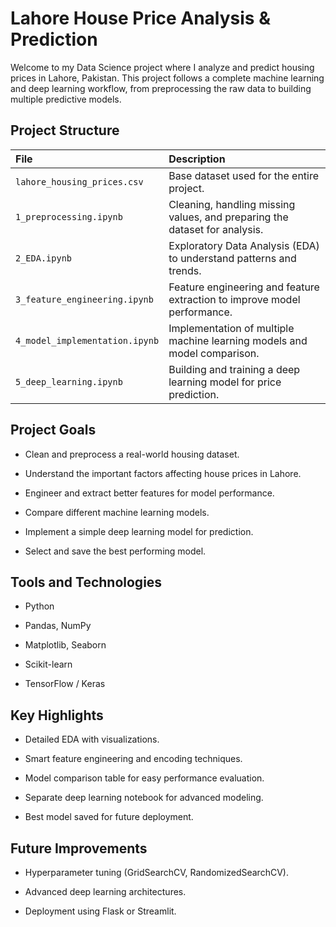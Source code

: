 # Lahore House Price Analysis & Prediction
Welcome to my Data Science project where I analyze and predict housing prices in Lahore, Pakistan.
This project follows a complete machine learning and deep learning workflow, from preprocessing the raw data to building multiple predictive models.


## Project Structure
| File | Description |
|:---|:---|
| `lahore_housing_prices.csv` | Base dataset used for the entire project. |
| `1_preprocessing.ipynb` | Cleaning, handling missing values, and preparing the dataset for analysis. |
| `2_EDA.ipynb` | Exploratory Data Analysis (EDA) to understand patterns and trends. |
| `3_feature_engineering.ipynb` | Feature engineering and feature extraction to improve model performance. |
| `4_model_implementation.ipynb` | Implementation of multiple machine learning models and model comparison. |
| `5_deep_learning.ipynb` | Building and training a deep learning model for price prediction. |


## Project Goals

- Clean and preprocess a real-world housing dataset.

- Understand the important factors affecting house prices in Lahore.

- Engineer and extract better features for model performance.

- Compare different machine learning models.

- Implement a simple deep learning model for prediction.

- Select and save the best performing model.

## Tools and Technologies

- Python

- Pandas, NumPy

- Matplotlib, Seaborn

- Scikit-learn

- TensorFlow / Keras

## Key Highlights

- Detailed EDA with visualizations.

- Smart feature engineering and encoding techniques.

- Model comparison table for easy performance evaluation.

- Separate deep learning notebook for advanced modeling.

- Best model saved for future deployment.

## Future Improvements

- Hyperparameter tuning (GridSearchCV, RandomizedSearchCV).

- Advanced deep learning architectures.

- Deployment using Flask or Streamlit.
